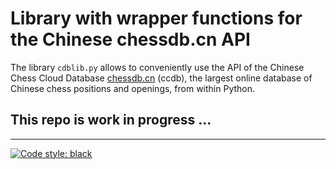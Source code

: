 # Library with wrapper functions for the Chinese chessdb.cn API

The library `cdblib.py` allows to conveniently use the API of the Chinese Chess Cloud Database [chessdb.cn](https://chessdb.cn/query_en/) (ccdb), the largest online database of Chinese chess positions and openings, from within Python.

## This repo is work in progress ...

---
[![Code style: black](https://img.shields.io/badge/code%20style-black-000000.svg)](https://github.com/psf/black)
